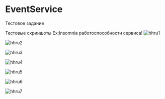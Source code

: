 # EventService
 Тестовое задание

Тестовые скриншоты Ex:Insomnia работоспособности сервиса!
![hhru1](https://github.com/MaksimCharyev/EventService/assets/96025270/2a0dce81-48cc-47a2-ac42-2fc33b86e423)

![hhru2](https://github.com/MaksimCharyev/EventService/assets/96025270/89794181-417d-4dc8-aa90-1a1461b381ba)

![hhru3](https://github.com/MaksimCharyev/EventService/assets/96025270/a17fa5d1-8f84-4b6a-93db-f4f2e7dcd78a)

![hhru4](https://github.com/MaksimCharyev/EventService/assets/96025270/8f154824-3789-45d2-859f-2031323a396a)

![hhru5](https://github.com/MaksimCharyev/EventService/assets/96025270/72be90fa-7ee5-46f9-9295-5c01bb00d5b8)

![hhru6](https://github.com/MaksimCharyev/EventService/assets/96025270/273ce6a2-b0c1-4382-911b-af92da88c04c)

![hhru7](https://github.com/MaksimCharyev/EventService/assets/96025270/13a18347-043e-4ada-8e3f-9ad2c85cc258)
